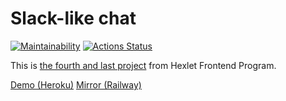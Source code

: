 # Slack-like chat

[![Maintainability](https://api.codeclimate.com/v1/badges/d63b2b01c71ac63efefc/maintainability)](https://codeclimate.com/github/dpetrouk/frontend-project-lvl4/maintainability)
[![Actions Status](https://github.com/dpetrouk/frontend-project-lvl4/workflows/hexlet-check/badge.svg)](https://github.com/dpetrouk/frontend-project-lvl4/actions)

This is [the fourth and last project](https://ru.hexlet.io/programs/frontend/projects/12) from Hexlet Frontend Program.

[Demo (Heroku)](https://frontend-project-lvl-4.herokuapp.com/)
[Mirror (Railway)](https://frontend-project-lvl4-production.up.railway.app/)

